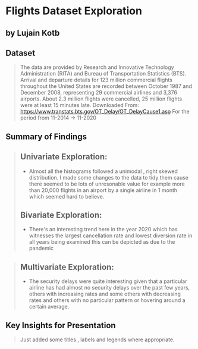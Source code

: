 # Flights Dataset Exploration
## by Lujain Kotb


## Dataset

> The data are provided by Research and Innovative Technology Administration (RITA) and Bureau of Transportation Statistics (BTS).
Arrival and departure details for 123 million commercial flights throughout the United
States are recorded between October 1987
and December 2008, representing 29 commercial airlines and 3,376 airports. About 2.3 million flights were cancelled, 25 million flights
were at least 15 minutes late.
Downloaded From:
https://www.transtats.bts.gov/OT_Delay/OT_DelayCause1.asp
For the period from 11-2014 -> 11-2020


## Summary of Findings

> ## Univariate Exploration:
> - Almost all the histograms followed a unimodal , right skewed distribution. I made some changes to the data to tidy them cause there seemed to be lots of unresonable value for example more than 20,000 flights in an airport by a single airline in 1 month which seemed hard to believe.
>
> ## Bivariate Exploration:
> - There's an interesting trend here in the year 2020 which has witnesses the largest cancellation rate and lowest diversion rate in all years being examined this can be depicted as due to the pandemic

> ## Multivariate Exploration:
> - The security delays were quite interesting given that a particular airline has had almost no security delays over the past few years, others with increasing rates and some others with decreasing rates and others with no particular pattern or hovering around a certain average.


## Key Insights for Presentation

> Just added some titles , labels and legends where appropriate.
